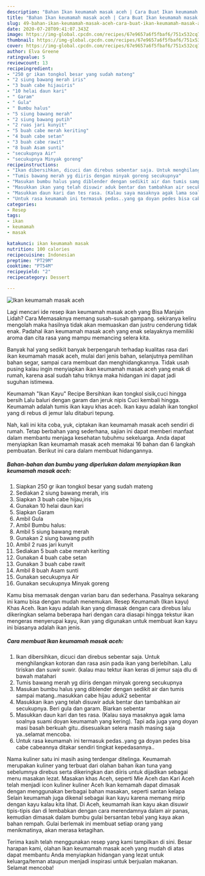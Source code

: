 ```yaml
---
description: "Bahan Ikan keumamah masak aceh | Cara Buat Ikan keumamah masak aceh Yang Mudah Dan Praktis"
title: "Bahan Ikan keumamah masak aceh | Cara Buat Ikan keumamah masak aceh Yang Mudah Dan Praktis"
slug: 49-bahan-ikan-keumamah-masak-aceh-cara-buat-ikan-keumamah-masak-aceh-yang-mudah-dan-praktis
date: 2020-07-28T09:41:07.343Z
image: https://img-global.cpcdn.com/recipes/67e9657a6f5fbaf6/751x532cq70/ikan-keumamah-masak-aceh-foto-resep-utama.jpg
thumbnail: https://img-global.cpcdn.com/recipes/67e9657a6f5fbaf6/751x532cq70/ikan-keumamah-masak-aceh-foto-resep-utama.jpg
cover: https://img-global.cpcdn.com/recipes/67e9657a6f5fbaf6/751x532cq70/ikan-keumamah-masak-aceh-foto-resep-utama.jpg
author: Elva Greene
ratingvalue: 5
reviewcount: 13
recipeingredient:
- "250 gr ikan tongkol besar yang sudah mateng"
- "2 siung bawang merah iris"
- "3 buah cabe hijauiris"
- "10 helai daun kari"
- " Garam"
- " Gula"
- " Bumbu halus"
- "5 siung bawang merah"
- "2 siung bawang putih"
- "2 ruas jari kunyit"
- "5 buah cabe merah keriting"
- "4 buah cabe setan"
- "3 buah cabe rawit"
- "8 buah Asam sunti"
- "secukupnya Air"
- "secukupnya Minyak goreng"
recipeinstructions:
- "Ikan dibersihkan, dicuci dan direbus sebentar saja. Untuk menghilangkan kotoran dan rasa asin pada ikan yang berlebihan. Lalu tiriskan dan suwir suwir. (kalau mau tektur ikan keras di jemur saja dlu di bawah matahari"
- "Tumis bawang merah yg diiris dengan minyak goreng secukupnya"
- "Masukan bumbu halus yang diblender dengan sedikit air dan tumis sampai matang..masukkan cabe hijau aduk2 sebentar"
- "Masukkan ikan yang telah disuwir aduk bentar dan tambahkan air secukupnya. Beri gula dan garam. Biarkan sebentar"
- "Masukkan daun kari dan tes rasa. (Kalau saya masaknya agak lama soalnya suami doyan keumamah yang kering). Tapi ada juga yang doyan masi basah berkuah gitu..disesuaikan selera masih masing saja ya..selamat mencoba."
- "Untuk rasa keumamah ini termasuk pedas..yang ga doyan pedes bisa cabe cabeannya ditakar sendiri tingkat kepedasannya.."
categories:
- Resep
tags:
- ikan
- keumamah
- masak

katakunci: ikan keumamah masak 
nutrition: 100 calories
recipecuisine: Indonesian
preptime: "PT29M"
cooktime: "PT54M"
recipeyield: "2"
recipecategory: Dessert

---
```



![Ikan keumamah masak aceh](https://img-global.cpcdn.com/recipes/67e9657a6f5fbaf6/751x532cq70/ikan-keumamah-masak-aceh-foto-resep-utama.jpg)

Lagi mencari ide resep ikan keumamah masak aceh yang Bisa Manjain Lidah? Cara Memasaknya memang susah-susah gampang. sekiranya keliru mengolah maka hasilnya tidak akan memuaskan dan justru cenderung tidak enak. Padahal ikan keumamah masak aceh yang enak selayaknya memiliki aroma dan cita rasa yang mampu memancing selera kita.

Banyak hal yang sedikit banyak berpengaruh terhadap kualitas rasa dari ikan keumamah masak aceh, mulai dari jenis bahan, selanjutnya pemilihan bahan segar, sampai cara membuat dan menghidangkannya. Tidak usah pusing kalau ingin menyiapkan ikan keumamah masak aceh yang enak di rumah, karena asal sudah tahu triknya maka hidangan ini dapat jadi suguhan istimewa.

Keumamah &#34;Ikan Kayu&#34; Recipe Bersihkan ikan tongkol sisik,cuci hingga bersih Lalu baluri dengan garam dan jeruk nipis Cuci kembali hingga. Keumamah adalah tumis ikan kayu khas aceh. Ikan kayu adalah ikan tongkol yang di rebus di jemur lalu ditaburi tepung.


Nah, kali ini kita coba, yuk, ciptakan ikan keumamah masak aceh sendiri di rumah. Tetap berbahan yang sederhana, sajian ini dapat memberi manfaat dalam membantu menjaga kesehatan tubuhmu sekeluarga. Anda dapat menyiapkan Ikan keumamah masak aceh memakai 16 bahan dan 6 langkah pembuatan. Berikut ini cara dalam membuat hidangannya.

<!--inarticleads1-->

##### Bahan-bahan dan bumbu yang diperlukan dalam menyiapkan Ikan keumamah masak aceh:

1. Siapkan 250 gr ikan tongkol besar yang sudah mateng
1. Sediakan 2 siung bawang merah, iris
1. Siapkan 3 buah cabe hijau,iris
1. Gunakan 10 helai daun kari
1. Siapkan  Garam
1. Ambil  Gula
1. Ambil  Bumbu halus:
1. Ambil 5 siung bawang merah
1. Gunakan 2 siung bawang putih
1. Ambil 2 ruas jari kunyit
1. Sediakan 5 buah cabe merah keriting
1. Gunakan 4 buah cabe setan
1. Gunakan 3 buah cabe rawit
1. Ambil 8 buah Asam sunti
1. Gunakan secukupnya Air
1. Gunakan secukupnya Minyak goreng


Kamu bisa memasak dengan varian baru dan sederhana. Pasalnya sekarang ini kamu bisa dengan mudah menemukan. Resep Keumamah (Ikan kayu) Khas Aceh. Ikan kayu adalah ikan yang dimasak dengan cara direbus lalu dikeringkan selama beberapa hari dengan cara diasapi hingga tekstur ikan mengeras menyerupai kayu, ikan yang digunakan untuk membuat ikan kayu ini biasanya adalah ikan jenis. 

<!--inarticleads2-->

##### Cara membuat Ikan keumamah masak aceh:

1. Ikan dibersihkan, dicuci dan direbus sebentar saja. Untuk menghilangkan kotoran dan rasa asin pada ikan yang berlebihan. Lalu tiriskan dan suwir suwir. (kalau mau tektur ikan keras di jemur saja dlu di bawah matahari
1. Tumis bawang merah yg diiris dengan minyak goreng secukupnya
1. Masukan bumbu halus yang diblender dengan sedikit air dan tumis sampai matang..masukkan cabe hijau aduk2 sebentar
1. Masukkan ikan yang telah disuwir aduk bentar dan tambahkan air secukupnya. Beri gula dan garam. Biarkan sebentar
1. Masukkan daun kari dan tes rasa. (Kalau saya masaknya agak lama soalnya suami doyan keumamah yang kering). Tapi ada juga yang doyan masi basah berkuah gitu..disesuaikan selera masih masing saja ya..selamat mencoba.
1. Untuk rasa keumamah ini termasuk pedas..yang ga doyan pedes bisa cabe cabeannya ditakar sendiri tingkat kepedasannya..


Nama kuliner satu ini masih asing terdengar ditelinga. Keumamah merupakan kuliner yang terbuat dari olahan bahan ikan tuna yang sebelumnya direbus serta dikeringkan dan diiris untuk dijadikan sebagai menu masakan lezat. Masakan khas Aceh, seperti Mie Aceh dan Kari Aceh telah menjadi icon kuliner kuliner Aceh Ikan kemamah dapat dimasak dengan menggunakan berbagai bahan masakan, seperti santan kelapa Selain keumamah juga dikenal sebagai ikan kayu karena memang mirip dengan kayu kalau kita lihat. Di Aceh, keumamah ikan kayu akan disuwir tipis-tipis dan di lembabkan dengan cara merendamnya dalam air panas, kemudian dimasak dalam bumbu gulai bersantan tebal yang kaya akan bahan rempah. Gulai berlemak ini membuat setiap orang yang menikmatinya, akan merasa ketagihan. 

Terima kasih telah menggunakan resep yang kami tampilkan di sini. Besar harapan kami, olahan Ikan keumamah masak aceh yang mudah di atas dapat membantu Anda menyiapkan hidangan yang lezat untuk keluarga/teman ataupun menjadi inspirasi untuk berjualan makanan. Selamat mencoba!
